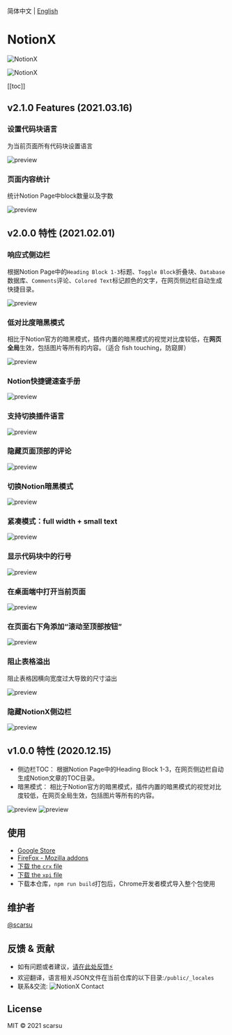 简体中文 | [English](./README.md)

# NotionX

![NotionX](https://scarsu.oss-cn-shanghai.aliyuncs.com/picgo20210121142800.png)

![NotionX](https://scarsu.oss-cn-shanghai.aliyuncs.com/picgo20210317110434.png)

[[toc]]

## v2.1.0 Features (2021.03.16)

### 设置代码块语言

为当前页面所有代码块设置语言

![preview](https://scarsu.oss-cn-shanghai.aliyuncs.com/picgo20210316163725.gif)

### 页面内容统计

统计Notion Page中block数量以及字数

![preview](https://scarsu.oss-cn-shanghai.aliyuncs.com/picgo20210316164115.png)

## v2.0.0 特性 (2021.02.01)

### 响应式侧边栏

根据Notion Page中的`Heading Block 1-3`标题、`Toggle Block`折叠块、`Database`数据库、`Comments`评论、`Colored Text`标记颜色的文字，在网页侧边栏自动生成快捷目录。

![preview](https://scarsu.oss-cn-shanghai.aliyuncs.com/picgo20210121123340.gif)

### 低对比度暗黑模式

相比于Notion官方的暗黑模式，插件内置的暗黑模式的视觉对比度较低，在**网页全局**生效，包括图片等所有的内容。（适合 fish touching，防窥屏）

![preview](https://scarsu.oss-cn-shanghai.aliyuncs.com/picgo20201126192422.gif)

### Notion快捷键速查手册

![preview](https://scarsu.oss-cn-shanghai.aliyuncs.com/picgo20210121123656.gif)

### 支持切换插件语言

![preview](https://scarsu.oss-cn-shanghai.aliyuncs.com/picgo20210121123835.gif)

### 隐藏页面顶部的评论

![preview](https://scarsu.oss-cn-shanghai.aliyuncs.com/picgo20210121123938.gif)

### 切换Notion暗黑模式

![preview](https://scarsu.oss-cn-shanghai.aliyuncs.com/picgo20210121124031.gif)

### 紧凑模式：full width + small text

![preview](https://scarsu.oss-cn-shanghai.aliyuncs.com/picgo20210121124158.gif)

### 显示代码块中的行号

![preview](https://scarsu.oss-cn-shanghai.aliyuncs.com/picgo20210121124238.gif)

### 在桌面端中打开当前页面

![preview](https://scarsu.oss-cn-shanghai.aliyuncs.com/picgo20210121124736.gif)

### 在页面右下角添加“滚动至顶部按钮”

![preview](https://scarsu.oss-cn-shanghai.aliyuncs.com/picgo20210121124828.gif)

### 阻止表格溢出

阻止表格因横向宽度过大导致的尺寸溢出

![preview](https://scarsu.oss-cn-shanghai.aliyuncs.com/picgo20210121124917.gif)

### 隐藏NotionX侧边栏

![preview](https://scarsu.oss-cn-shanghai.aliyuncs.com/picgo20210121125002.gif)

## v1.0.0 特性 (2020.12.15)

- 侧边栏TOC： 根据Notion Page中的Heading Block 1-3，在网页侧边栏自动生成Notion文章的TOC目录。
- 暗黑模式： 相比于Notion官方的暗黑模式，插件内置的暗黑模式的视觉对比度较低，在网页全局生效，包括图片等所有的内容。

![preview](https://scarsu.oss-cn-shanghai.aliyuncs.com/picgo20201126192422.gif)
![preview](https://scarsu.oss-cn-shanghai.aliyuncs.com/picgo20201126192421.gif)

## 使用

- [Google Store](https://chrome.google.com/webstore/detail/notionx/ojnlojnakahpmkbpigmjhcgibccnidpk)
- [FireFox - Mozilla addons](https://addons.mozilla.org/firefox/addon/notionx/)
- [下载 the `crx` file](https://scarsu.oss-cn-shanghai.aliyuncs.com/notionx/notionx_for_notion_v2.0.0.crx)
- [下载 the `xpi` file](https://scarsu.oss-cn-shanghai.aliyuncs.com/notionx/notionx_for_notion-2.0.1-fx.xpi)
- 下载本仓库，`npm run build`打包后，Chrome开发者模式导入整个包使用

## 维护者

[@scarsu](https://github.com/scarsu)

## 反馈 & 贡献

- 如有问题或者建议，[请在此处反馈⚡️](https://github.com/scarsu/NotionX/discussions/4)
- 欢迎翻译，语言相关JSON文件在当前仓库的以下目录:`/public/_locales`
- 联系&交流:
![NotionX Contact](https://scarsu.oss-cn-shanghai.aliyuncs.com/picgo20210316180026.png)

## License

MIT © 2021 scarsu
